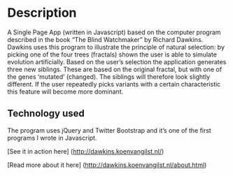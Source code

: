 # Description
A Single Page App (written in Javascript) based on the computer program described in the book “The Blind Watchmaker” by Richard Dawkins. Dawkins uses this program to illustrate the principle of natural selection: by picking one of the four trees (fractals) shown the user is able to simulate evolution artificially. Based on the user’s selection the application generates three new siblings. These are based on the original fractal, but with one of the genes ‘mutated’ (changed). The siblings will therefore look slightly different. If the user repeatedly picks variants with a certain characteristic this feature will become more dominant.

## Technology used
The program uses jQuery and Twitter Bootstrap and it’s one of the first programs I wrote in Javascript.

[See it in action here] (http://dawkins.koenvangilst.nl/)

[Read more about it here] (http://dawkins.koenvangilst.nl/about.html)

